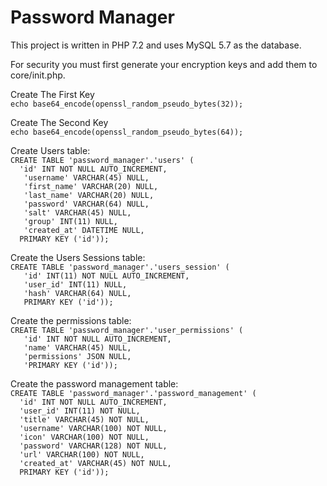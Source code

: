 # Password Manager

This project is written in PHP 7.2 and uses MySQL 5.7 as the database. 

For security you must first generate your encryption keys and add them to core/init.php.

Create The First Key<br>
`echo base64_encode(openssl_random_pseudo_bytes(32));`

Create The Second Key<br>
`echo base64_encode(openssl_random_pseudo_bytes(64));`

Create Users table: <br>
`CREATE TABLE 'password_manager'.'users' (`<br>
`  'id' INT NOT NULL AUTO_INCREMENT,`<br>
`   'username' VARCHAR(45) NULL,`<br>
`   'first_name' VARCHAR(20) NULL,`<br>
`   'last_name' VARCHAR(20) NULL,`<br>
`   'password' VARCHAR(64) NULL,`<br>
`   'salt' VARCHAR(45) NULL,`<br>
`   'group' INT(11) NULL,` <br>
`   'created_at' DATETIME NULL,`<br>
`  PRIMARY KEY ('id'));`<br>
   
Create the Users Sessions table: <br>
`CREATE TABLE 'password_manager'.'users_session' (`<br>
`   'id' INT(11) NOT NULL AUTO_INCREMENT,`<br>
`   'user_id' INT(11) NULL,`<br>
`   'hash' VARCHAR(64) NULL,`<br>
`   PRIMARY KEY ('id'));`

Create the permissions table: <br>
`CREATE TABLE 'password_manager'.'user_permissions' (`<br>
`   'id' INT NOT NULL AUTO_INCREMENT,`<br>
`   'name' VARCHAR(45) NULL,`<br>
`   'permissions' JSON NULL,` <br>
`   'PRIMARY KEY ('id'));`

Create the password management table:<br>
`CREATE TABLE 'password_manager'.'password_management' (`<br>
`  'id' INT NOT NULL AUTO_INCREMENT,`<br>
`  'user_id' INT(11) NOT NULL,`<br>
`  'title' VARCHAR(45) NOT NULL,`<br>
`  'username' VARCHAR(100) NOT NULL,`<br>
`  'icon' VARCHAR(100) NOT NULL,`<br>
`  'password' VARCHAR(128) NOT NULL,`<br>
`  'url' VARCHAR(100) NOT NULL,`<br>
`  'created_at' VARCHAR(45) NOT NULL,`<br>
`  PRIMARY KEY ('id'));`